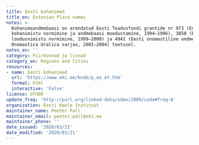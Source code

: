 ```yaml
---
title: Eesti kohanimed
title_en: Estonian Place names
notes: >-
  Kohanimeandmebaasi on arendatud Eesti Teadusfondi grantide nr 973 (Eesti
  kohanimistu normimine ja andmebaasi moodustamine, 1994–1996), 3850 (Eesti
  loodusnimistu normimine, 1999–2000) ja 4941 (Eesti onomastiline andmestu
  Onomastica Uralica sarjas, 2001–2004) toetusel.
notes_en: ''
category: Piirkonnad ja linnad
category_en: Regions and Cities
resources:
- name: Eesti kohanimed
  url: 'https://www.eki.ee/knab/p_ee_et.htm'
  format: html
  interactive: 'False'
license: OTHER
update_freq: 'http://purl.org/linked-data/sdmx/2009/code#freq-A'
organization: Eesti Keele Instituut
maintainer_name: Peeter Pall
maintainer_email: peeter.pall@eki.ee
maintainer_phone: ''
date_issued: '2020/03/21'
date_modified: '2020/03/21'
---
```



